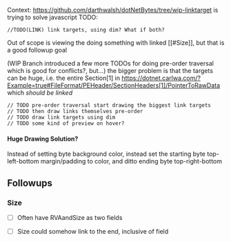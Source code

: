 Context: https://github.com/darthwalsh/dotNetBytes/tree/wip-linktarget is trying to solve javascript TODO:

```
//TODO(LINK) link targets, using dim? What if both?
```
Out of scope is viewing the doing something with linked [[#Size]], but that is a good followup goal

(WIP Branch introduced a few more TODOs for doing pre-order traversal which is good for conflicts?, but...)  the bigger problem is that the targets can be huge, i.e. the entire Section\[1\] in https://dotnet.carlwa.com/?Example=true#FileFormat/PEHeader/SectionHeaders[1]/PointerToRawData which *should be linked*
```
// TODO pre-order traversal start drawing the biggest link targets
// TODO then draw links themselves pre-order
// TODO draw link targets using dim
// TODO some kind of preview on hover?
```

#### Huge Drawing Solution?
Instead of setting byte background color, instead set the starting byte top-left-bottom margin/padding to color, and ditto ending byte top-right-bottom

## Followups

### Size
- [ ] Often have RVAandSize as two fields
- [ ] Size could somehow link to the end, inclusive of field

